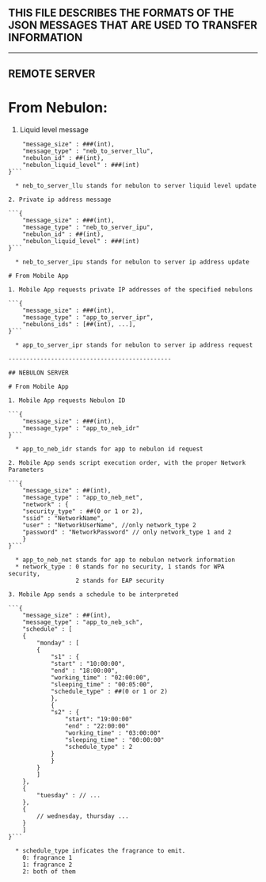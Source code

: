 ## THIS FILE DESCRIBES THE FORMATS OF THE JSON MESSAGES THAT ARE USED TO TRANSFER INFORMATION

-----------------------------

## REMOTE SERVER

# From Nebulon:

1. Liquid level message

```{
    "message_size" : ###(int),
    "message_type" : "neb_to_server_llu",
    "nebulon_id" : ##(int),
    "nebulon_liquid_level" : ###(int)
}```

  * neb_to_server_llu stands for nebulon to server liquid level update

2. Private ip address message

```{
    "message_size" : ###(int),
    "message_type" : "neb_to_server_ipu",
    "nebulon_id" : ##(int),
    "nebulon_liquid_level" : ###(int)
}```

  * neb_to_server_ipu stands for nebulon to server ip address update

# From Mobile App

1. Mobile App requests private IP addresses of the specified nebulons

```{
    "message_size" : ###(int),
    "message_type" : "app_to_server_ipr",
    "nebulons_ids" : [##(int), ...],
}```

  * app_to_server_ipr stands for nebulon to server ip address request
  
----------------------------------------------

## NEBULON SERVER

# From Mobile App

1. Mobile App requests Nebulon ID

```{
    "message_size" : ###(int),
    "message_type" : "app_to_neb_idr"
}```

  * app_to_neb_idr stands for app to nebulon id request

2. Mobile App sends script execution order, with the proper Network Parameters

```{
    "message_size" : ##(int),
    "message_type" : "app_to_neb_net",
    "network" : {
	"security_type" : ##(0 or 1 or 2),
	"ssid" : "NetworkName",
	"user" : "NetworkUserName", //only network_type 2
	"password" : "NetworkPassword" // only network_type 1 and 2 
    }
}```

  * app_to_neb_net stands for app to nebulon network information
  * network_type : 0 stands for no security, 1 stands for WPA security,
                   2 stands for EAP security

3. Mobile App sends a schedule to be interpreted

```{
    "message_size" : ##(int),
    "message_type" : "app_to_neb_sch",
    "schedule" : [
	{
	    "monday" : [
		{
		    "s1" : {
			"start" : "10:00:00",
			"end" : "18:00:00",
			"working_time" : "02:00:00",
			"sleeping_time" : "00:05:00",
			"schedule_type" : ##(0 or 1 or 2)
		    },
		    {
			"s2" : {
			    "start": "19:00:00"
			    "end" : "22:00:00"
			    "working_time" : "03:00:00"
			    "sleeping_time" : "00:00:00"
			    "schedule_type" : 2
			}
		    }
		}
	    ]
	},
	{
	    "tuesday" : // ...
	},
	{
	    // wednesday, thursday ... 
	}
    ]
}```

  * schedule_type inficates the fragrance to emit.
    0: fragrance 1
    1: fragrance 2
    2: both of them
